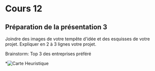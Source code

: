 # Cours 12
## Préparation de la présentation 3 
Joindre des images de votre tempête d'idée et des esquisses de votre projet. Expliquer en 2 à 3 lignes votre projet. 

Brainstorm:
Top 3 des entreprises préféré

*![Carte Heuristique](https://github.com/Flora0510/Journal_de_Bord_semaine_8_15/main/Images/Carteheuristique.jpg)
